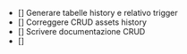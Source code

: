 - [] Generare tabelle history e relativo trigger
- [] Correggere CRUD assets history
- [] Scrivere documentazione CRUD
- [] 